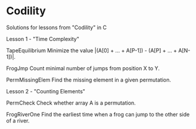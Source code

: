 Codility
========

Solutions for lessons from "Codility" in C

Lesson 1 - "Time Complexity"

  TapeEquilibrium
    Minimize the value |(A[0] + ... + A[P-1]) - (A[P] + ... + A[N-1])|.

  FrogJmp
    Count minimal number of jumps from position X to Y.
    
  PermMissingElem
    Find the missing element in a given permutation.

Lesson 2 - "Counting Elements"

  PermCheck
    Check whether array A is a permutation.
    
  FrogRiverOne
    Find the earliest time when a frog can jump to the other side of a river.
